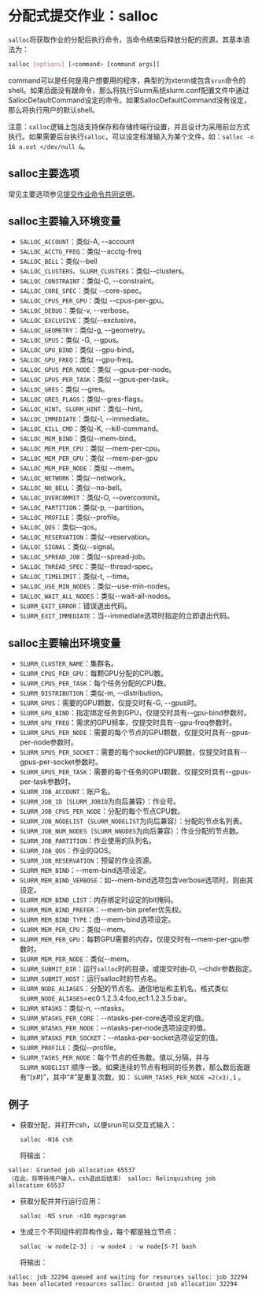 # 分配式提交作业：salloc

`salloc`将获取作业的分配后执行命令，当命令结束后释放分配的资源。其基本语法为：

```bash
salloc [options] [<command> [command args]]
```

command可以是任何是用户想要用的程序，典型的为xterm或包含`srun`命令的shell。如果后面没有跟命令，那么将执行Slurm系统slurm.conf配置文件中通过SallocDefaultCommand设定的命令。如果SallocDefaultCommand没有设定，那么将执行用户的默认shell。

注意：`salloc`逻辑上包括支持保存和存储终端行设置，并且设计为采用前台方式执行。如果需要后台执行`salloc`，可以设定标准输入为某个文件，如：`salloc -n 16 a.out </dev/null &`。

## salloc主要选项

常见主要选项参见[提交作业命令共同说明](./submission.md)。

## salloc主要输入环境变量

- `SALLOC_ACCOUNT`：类似-A, --account
- `SALLOC_ACCTG_FREQ`：类似--acctg-freq
- `SALLOC_BELL`：类似--bell
- `SALLOC_CLUSTERS`、`SLURM_CLUSTERS`：类似--clusters。
- `SALLOC_CONSTRAINT`：类似-C, --constraint。
- `SALLOC_CORE_SPEC`：类似 --core-spec。
- `SALLOC_CPUS_PER_GPU`：类似 --cpus-per-gpu。
- `SALLOC_DEBUG`：类似-v, --verbose。
- `SALLOC_EXCLUSIVE`：类似--exclusive。
- `SALLOC_GEOMETRY`：类似-g, --geometry。
- `SALLOC_GPUS`：类似 -G, --gpus。
- `SALLOC_GPU_BIND`：类似 --gpu-bind。
- `SALLOC_GPU_FREQ`：类似 --gpu-freq。
- `SALLOC_GPUS_PER_NODE`：类似 --gpus-per-node。
- `SALLOC_GPUS_PER_TASK`：类似 --gpus-per-task。
- `SALLOC_GRES`：类似 --gres。
- `SALLOC_GRES_FLAGS`：类似--gres-flags。
- `SALLOC_HINT`、`SLURM_HINT`：类似--hint。
- `SALLOC_IMMEDIATE`：类似-I, --immediate。
- `SALLOC_KILL_CMD`：类似-K, --kill-command。
- `SALLOC_MEM_BIND`：类似--mem-bind。
- `SALLOC_MEM_PER_CPU`：类似 --mem-per-cpu。
- `SALLOC_MEM_PER_GPU`：类似 --mem-per-gpu
- `SALLOC_MEM_PER_NODE`：类似 --mem。
- `SALLOC_NETWORK`：类似--network。
- `SALLOC_NO_BELL`：类似--no-bell。
- `SALLOC_OVERCOMMIT`：类似-O, --overcommit。
- `SALLOC_PARTITION`：类似-p, --partition。
- `SALLOC_PROFILE`：类似--profile。
- `SALLOC_QOS`：类似--qos。
- `SALLOC_RESERVATION`：类似--reservation。
- `SALLOC_SIGNAL`：类似--signal。
- `SALLOC_SPREAD_JOB`：类似--spread-job。
- `SALLOC_THREAD_SPEC`：类似--thread-spec。
- `SALLOC_TIMELIMIT`：类似-t, --time。
- `SALLOC_USE_MIN_NODES`：类似--use-min-nodes。
- `SALLOC_WAIT_ALL_NODES`：类似--wait-all-nodes。
- `SLURM_EXIT_ERROR`：错误退出代码。
- `SLURM_EXIT_IMMEDIATE`：当--immediate选项时指定的立即退出代码。

## salloc主要输出环境变量

- `SLURM_CLUSTER_NAME`：集群名。
- `SLURM_CPUS_PER_GPU`：每颗GPU分配的CPU数。
- `SLURM_CPUS_PER_TASK`：每个任务分配的CPU数。
- `SLURM_DISTRIBUTION`：类似-m, --distribution。
- `SLURM_GPUS`：需要的GPU颗数，仅提交时有-G, --gpus时。
- `SLURM_GPU_BIND`：指定绑定任务到GPU，仅提交时具有--gpu-bind参数时。
- `SLURM_GPU_FREQ`：需求的GPU频率，仅提交时具有--gpu-freq参数时。
- `SLURM_GPUS_PER_NODE`：需要的每个节点的GPU颗数，仅提交时具有--gpus-per-node参数时。
- `SLURM_GPUS_PER_SOCKET`：需要的每个socket的GPU颗数，仅提交时具有--gpus-per-socket参数时。
- `SLURM_GPUS_PER_TASK`：需要的每个任务的GPU颗数，仅提交时具有--gpus-per-task参数时。
- `SLURM_JOB_ACCOUNT`：账户名。
- `SLURM_JOB_ID`（`SLURM_JOBID`为向后兼容）：作业号。
- `SLURM_JOB_CPUS_PER_NODE`：分配的每个节点CPU数。
- `SLURM_JOB_NODELIST`（`SLURM_NODELIST`为向后兼容）：分配的节点名列表。
- `SLURM_JOB_NUM_NODES`（`SLURM_NNODES`为向后兼容）：作业分配的节点数。
- `SLURM_JOB_PARTITION`：作业使用的队列名。
- `SLURM_JOB_QOS`：作业的QOS。
- `SLURM_JOB_RESERVATION`：预留的作业资源。
- `SLURM_MEM_BIND`：--mem-bind选项设定。
- `SLURM_MEM_BIND_VERBOSE`：如--mem-bind选项包含verbose选项时，则由其设定。
- `SLURM_MEM_BIND_LIST`：内存绑定时设定的bit掩码。
- `SLURM_MEM_BIND_PREFER`：--mem-bin prefer优先权。
- `SLURM_MEM_BIND_TYPE`：由--mem-bind选项设定。
- `SLURM_MEM_PER_CPU`：类似--mem。
- `SLURM_MEM_PER_GPU`：每颗GPU需要的内存，仅提交时有--mem-per-gpu参数时。
- `SLURM_MEM_PER_NODE`：类似--mem。
- `SLURM_SUBMIT_DIR`：运行`salloc`时的目录，或提交时由-D, --chdir参数指定。
- `SLURM_SUBMIT_HOST`：运行salloc时的节点名。
- `SLURM_NODE_ALIASES`：分配的节点名、通信地址和主机名，格式类似 `SLURM_NODE_ALIASES`=ec0:1.2.3.4:foo,ec1:1.2.3.5:bar。
- `SLURM_NTASKS`：类似-n, --ntasks。
- `SLURM_NTASKS_PER_CORE`：--ntasks-per-core选项设定的值。
- `SLURM_NTASKS_PER_NODE`：--ntasks-per-node选项设定的值。
- `SLURM_NTASKS_PER_SOCKET`：--ntasks-per-socket选项设定的值。
- `SLURM_PROFILE`：类似--profile。
- `SLURM_TASKS_PER_NODE`：每个节点的任务数。值以,分隔，并与`SLURM_NODELIST` 顺序一致。如果连续的节点有相同的任务数，那么数后面跟有“(x#)”，其中“#”是重复次数。如： `SLURM_TASKS_PER_NODE =2(x3),1` 。

## 例子

- 获取分配，并打开csh，以便srun可以交互式输入：

  `salloc -N16 csh`

  将输出：

```
salloc: Granted job allocation 65537
（在此，将等待用户输入，csh退出后结束） salloc: Relinquishing job
allocation 65537
```

- 获取分配并并行运行应用：

  `salloc -N5 srun -n10 myprogram`

- 生成三个不同组件的异构作业，每个都是独立节点：

  `salloc -w node[2-3] : -w node4 : -w node[5-7] bash`

  将输出：

```
salloc: job 32294 queued and waiting for resources salloc: job 32294
has been allocated resources salloc: Granted job allocation 32294
```
